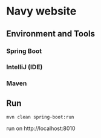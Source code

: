 # Navy website

## Environment and Tools

### Spring Boot

### IntelliJ (IDE)

### Maven

## Run

```
mvn clean spring-boot:run
```

run on  http://localhost:8010
